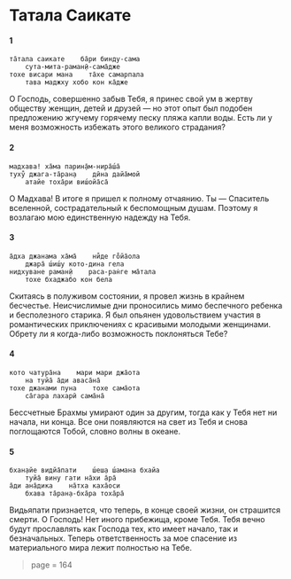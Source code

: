 # Татала Саикате

#### 1

    та̄тала саикате    ба̄ри бинду-сама
        сута-мита-раман̣ӣ-сама̄дже
    тохе висари мана    та̄хе самарпала
        тава маджху хобо кон ка̄дже

О Господь, совершенно забыв Тебя, я принес свой ум в жертву обществу женщин, детей и друзей — но этот опыт был подобен предложению жгучему горячему песку пляжа капли воды. Есть ли у меня возможность избежать этого великого страдания?

#### 2

    мадхава! ха̄ма парин̣а̄м-нира̄ш́а̄
    туху̐ джага-та̄ран̣а    дӣна дайа̄мой
        атайе тоха̄ри виш́ойа̄са̄

О Мадхава! В итоге я пришел к полному отчаянию. Ты — Спаситель вселенной, сострадательный к беспомощным душам. Поэтому я возлагаю мою единственную надежду на Тебя.

#### 3

    а̄дха джанама ха̄ма̄    ни̐де го̐йа̄ола
        джара̄ ш́иш́у кото-дина гела
    нидхуване раман̣ӣ    раса-ран̇ге ма̄тала
        тохе бхаджабо кон бела

Скитаясь в полуживом состоянии, я провел жизнь в крайнем бесчестье. Неисчислимые дни проносились мимо беспечного ребенка и бесполезного старика. Я был опьянен удовольствием участия в романтических приключениях с красивыми молодыми женщинами. Обрету ли я когда-либо возможность поклоняться Тебе?

#### 4

    кото чатура̄на    мари мари джа̄ота
        на туйа̄ а̄ди аваса̄на̄
    тохе джанами пуна    тохе сама̄ота
        са̄гара лахарӣ сама̄на̄

Бессчетные Брахмы умирают один за другим, тогда как у Тебя нет ни начала, ни конца. Все они появляются на свет из Тебя и снова поглощаются Тобой, словно волны в океане.

#### 5

    бхан̣айе видйа̄пати    ш́еш̣а ш́амана бхайа
        туйа̄ вин̣у гати на̄хи а̄ра̄
    а̄ди ана̄дика    на̄тха каха̄оси
        бхава та̄ран̣а-бха̄ра тоха̄ра̄

Видьяпати признается, что теперь, в конце своей жизни, он страшится смерти. О Господь! Нет иного прибежища, кроме Тебя. Тебя вечно будут прославлять как Господа тех, кто имеет начало, так и безначальных. Теперь ответственность за мое спасение из материального мира лежит полностью на Тебе.


> page = 164